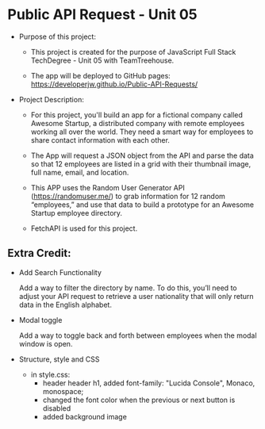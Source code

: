 # Public API Request - Unit 05

- Purpose of this project: 

  - This project is created for the purpose of JavaScript Full Stack TechDegree - Unit 05 with TeamTreehouse. 
  
  - The app will be deployed to GitHub pages: 
  https://developerjw.github.io/Public-API-Requests/
  
  
  
- Project Description:
  - For this project, you'll build an app for a fictional company called Awesome Startup, a distributed company with 
  remote employees working all over the world. They need a smart way for employees to share contact information with 
  each other.
  
  - The App will request a JSON object from the API and parse the data so that 12 employees are listed in a grid with their thumbnail image, full name, email, and location. 
  
  - This APP uses the Random User Generator API (https://randomuser.me/) to grab information for 12 random “employees,” and use 
  that data to build a prototype for an Awesome Startup employee directory.
  
  - FetchAPI is used for this project.
  
  
  

Extra Credit:
-
- Add Search Functionality

    Add a way to filter the directory by name. To do this, you’ll need to adjust your API request to retrieve a user nationality 
    that will only return data in the English alphabet.
    
- Modal toggle

    Add a way to toggle back and forth between employees when the modal window is open.
    
- Structure, style and CSS
    - in style.css: 
        - header header h1, added font-family: "Lucida Console", Monaco, monospace;
        - changed the font color when the previous or next button is disabled
        - added background image 
